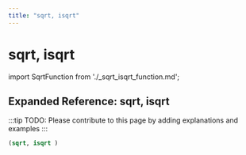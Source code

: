 ```yaml
---
title: "sqrt, isqrt"
---
```


# sqrt, isqrt

import SqrtFunction from './_sqrt_isqrt_function.md';

<SqrtFunction />

## Expanded Reference: sqrt, isqrt

:::tip
TODO: Please contribute to this page by adding explanations and examples
:::

```lisp
(sqrt, isqrt )
```
